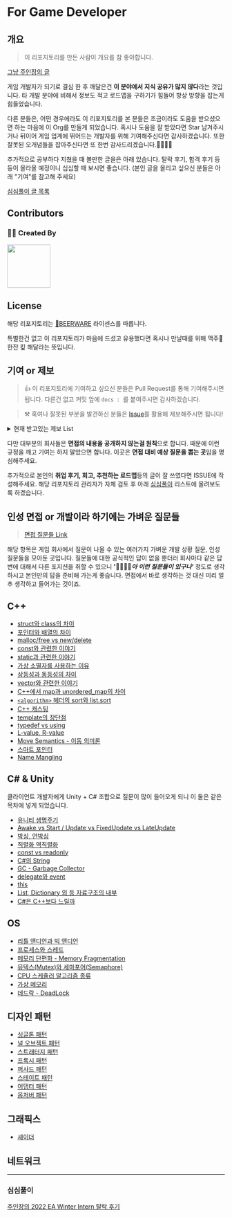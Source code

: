# For Game Developer


## 개요

> 이 리포지토리를 만든 사람이 개요를 참 좋아합니다. 

[그냥 주인장의 글](https://husk321.tistory.com/)

게임 개발자가 되기로 결심 한 후 깨달은건 **이 분야에서 지식 공유가 많지 않다**라는 것입니다. 타 개발 분야에 비해서 정보도 적고 로드맵을 구하기가 힘들어 항상 방향을 잡는게 힘들었습니다. 

다른 분들은, 어떤 경우에라도 이 리포지토리를 본 분들은 조금이라도 도움을 받으셨으면 하는 마음에 이 Org를 만들게 되었습니다. 혹시나 도움을 잘 받았다면 Star 남겨주시거나 뒤이어 게임 업계에 뛰어드는 개발자를 위해 기여해주신다면 감사하겠습니다. 또한 잘못된 오개념들을 잡아주신다면 또 한번 감사드리겠습니다.🙇‍♂️🙇‍♂️


추가적으로 공부하다 지쳤을 때 볼만한 글을은 아래 있습니다. 탈락 후기, 합격 후기 등등이 올라올 예정이니 심심할 때 보시면 좋습니다. (본인 글을 올리고 싶으신 분들은 아래 "기여"를 참고해 주세요)

[심심풀이 글 목록](#심심풀이)

## Contributors

### 🙇‍♂️ Created By
<a href="https://github.com/Husk-321"><img src="https://avatars.githubusercontent.com/u/68003176?v=4" width="100" height="100"/></a>

<!---
<a href="https://github.com/Romanticism-GameDeveloper/GameDeveloper-Client-Interview/graphs/contributors">
  <img src="https://contrib.rocks/image?repo=Romanticism-GameDeveloper/GameDeveloper-Client-Interview" />
</a>
--->

## License

해당 리포지토리는 [🍻BEERWARE](https://github.com/Romanticism-GameDeveloper/GameDeveloper-Client-Interview/blob/main/License) 라이센스를 따릅니다. 

특별한건 없고 이 리포지토리가 마음에 드셨고 유용했다면 혹시나 만날때를 위해 맥주🍻 한잔 킾 해달라는 뜻입니다.




## 기여 or 제보

> 👍 이 리포지토리에 기여하고 싶으신 분들은 Pull Request를 통해 기여해주시면 됩니다. 다른건 없고 커밋 앞에 `docs : `를 붙여주시면 감사하겠습니다.

> ⚒ 혹여나 잘못된 부분을 발견하신 분들은 [Issue](https://github.com/Romanticism-GameDeveloper/GameDeveloper-Client-Interview/issues)를 활용해 제보해주시면 됩니다!

<details>
<summary>현재 받고있는 제보 List</summary>

### C++
- [C 에서는 Name Mangling이 일어나는가?](https://github.com/Romanticism-GameDeveloper/GameDeveloper-Client-Interview/blob/main/C%2B%2B/Name%20Mangling%20(Decoration).md)
### C#

- [C#과 C++의 속도 관련한 이야기에 대한 제보](https://github.com/Romanticism-GameDeveloper/GameDeveloper-Client-Interview/blob/main/Unity_C%23/C%23%20vs%20C%2B%2B.md)

---
</details>

다만 대부분의 회사들은 **면접의 내용을 공개하지 않는걸 원칙**으로 합니다. 때문에 이런 규정을 깨고 기여는 하지 말았으면 합니다. 이곳은 **면접 대비 예상 질문을 뽑는 곳**임을 명심해주세요.



추가적으로 본인의 **취업 후기, 회고, 추천하는 로드맵**등의 글이 잘 쓰였다면 ISSUE에 작성해주세요. 해당 리포지토리 관리자가 자체 검토 후 아래 [심심풀이](#심심풀이) 리스트에 올려보도록 하겠습니다.



## 인성 면접 or 개발이라 하기에는 가벼운 질문들

>  [면접 질문들 Link](https://github.com/Romanticism-GameDeveloper/GameDeveloper-Client-Interview/blob/main/Personality%20Interview/%EA%B2%8C%EC%9E%84%20%ED%81%B4%EB%9D%BC%EC%9D%B4%EC%96%B8%ED%8A%B8%20%EC%9D%B8%EC%84%B1%2C%EA%B2%BD%ED%97%98%20%EC%A7%88%EB%AC%B8.MD)

해당 항목은 게임 회사에서 질문이 나올 수 있는 여러가지 가벼운 개발 상황 질문, 인성 질문들을 모아둔 곳입니다. 질문들에 대한 공식적인 답이 없을 뿐더러 회사마다 같은 답변에 대해서 다른 포지션을 취할 수 있으니 **'🤦‍♂️🤦‍♀️*아 이런 질문들이 있구나'*** 정도로 생각하시고 본인만의 답을 준비해 가는게 좋습니다. 면접에서 바로 생각하는 것 대신 미리 얼추 생각하고 들어가는 것이죠.


## C++

- [struct와 class의 차이](https://github.com/Romanticism-GameDeveloper/GameDeveloper-Client-Interview/blob/main/C%2B%2B/struct%2C%20class.md)
- [포인터와 배열의 차이](https://github.com/Romanticism-GameDeveloper/GameDeveloper-Client-Interview/blob/main/C%2B%2B/%ED%8F%AC%EC%9D%B8%ED%84%B0%EC%99%80%20%EB%B0%B0%EC%97%B4%EC%9D%98%20%EC%B0%A8%EC%9D%B4.md)
- [malloc/free vs new/delete](https://github.com/Romanticism-GameDeveloper/GameDeveloper-Client-Interview/blob/main/C%2B%2B/mallocfree%20vs%20newdelete.md)
- [const와 관련한 이야기](https://github.com/Romanticism-GameDeveloper/GameDeveloper-Client-Interview/blob/main/C%2B%2B/const.md)
- [static과 관련한 이야기](https://github.com/Romanticism-GameDeveloper/GameDeveloper-Client-Interview/blob/main/C%2B%2B/static.md)
- [가상 소멸자를 사용하는 이유](https://github.com/Romanticism-GameDeveloper/GameDeveloper-Client-Interview/blob/main/C%2B%2B/%EA%B0%80%EC%83%81%20%EC%86%8C%EB%A9%B8%EC%9E%90.md)
- [상등성과 동등성의 차이](https://github.com/Romanticism-GameDeveloper/GameDeveloper-Client-Interview/blob/main/C%2B%2B/%EC%83%81%EB%93%B1%EC%84%B1%EA%B3%BC%20%EB%8F%99%EB%93%B1%EC%84%B1.md)
- [vector와 관련한 이야기](https://github.com/Romanticism-GameDeveloper/GameDeveloper-Client-Interview/blob/main/C%2B%2B/vector%EC%99%80%20%EA%B4%80%EB%A0%A8%ED%95%9C%20%EC%9D%B4%EC%95%BC%EA%B8%B0%EB%93%A4.md)
- [C++에서 map과 unordered_map의 차이](https://github.com/Romanticism-GameDeveloper/GameDeveloper-Client-Interview/blob/main/C%2B%2B/map%20vs%20unordered_map.md)
- [`<algorithm>` 헤더의 sort와 list.sort](https://github.com/Romanticism-GameDeveloper/GameDeveloper-Client-Interview/blob/main/C%2B%2B/algorithm%20sort%EB%8A%94%20%EC%96%B4%EB%96%A4%20%EC%95%8C%EA%B3%A0%EB%A6%AC%EC%A6%98%EC%9D%B8%EA%B0%80.md)
- [C++ 캐스팅](https://github.com/Romanticism-GameDeveloper/GameDeveloper-Client-Interview/blob/main/C%2B%2B/cast.md)
- [template의 장단점](https://github.com/Romanticism-GameDeveloper/GameDeveloper-Client-Interview/blob/main/C%2B%2B/template.md)
- [typedef vs using](https://github.com/Romanticism-GameDeveloper/GameDeveloper-Client-Interview/blob/main/C%2B%2B/typedef%20vs%20using(%EB%B3%84%EC%B9%AD%20%EC%84%A0%EC%96%B8).md)
- [L-value, R-value](https://github.com/Romanticism-GameDeveloper/GameDeveloper-Client-Interview/blob/main/C%2B%2B/L-value%2C%20R-value.md)
- [Move Semantics - 이동 의미론](https://github.com/Romanticism-GameDeveloper/GameDeveloper-Client-Interview/blob/main/C%2B%2B/Move%20Semantics%20-%20%EC%9D%B4%EB%8F%99%20%EC%9D%98%EB%AF%B8%EB%A1%A0.md)
- [스마트 포인터](https://github.com/Romanticism-GameDeveloper/GameDeveloper-Client-Interview/blob/main/C%2B%2B/%EC%8A%A4%EB%A7%88%ED%8A%B8%20%ED%8F%AC%EC%9D%B8%ED%84%B0.md)
- [Name Mangling](https://github.com/Romanticism-GameDeveloper/GameDeveloper-Client-Interview/blob/main/C%2B%2B/Name%20Mangling%20(Decoration).md)



## C# & Unity

클라이언트 개발자에게 Unity + C# 조합으로 질문이 많이 들어오게 되니 이 둘은 같은 목차에 넣게 되었습니다.

- [유니티 생명주기](https://github.com/Romanticism-GameDeveloper/GameDeveloper-Client-Interview/blob/main/Unity_C%23/Unity%EC%9D%98%20%EC%83%9D%EB%AA%85%EC%A3%BC%EA%B8%B0.md)
- [Awake vs Start / Update vs FixedUpdate vs LateUpdate](https://github.com/Romanticism-GameDeveloper/GameDeveloper-Client-Interview/blob/main/Unity_C%23/Awake_Start_Update_FixedUpdate_LateUpdate.md)
- [박싱, 언박싱](https://github.com/Romanticism-GameDeveloper/GameDeveloper-Client-Interview/blob/main/Unity_C%23/%EB%B0%95%EC%8B%B1%2C%20%EC%96%B8%EB%B0%95%EC%8B%B1.md)
- [직렬화 역직렬화](https://github.com/Romanticism-GameDeveloper/GameDeveloper-Client-Interview/blob/main/Unity_C%23/%EC%A7%81%EB%A0%AC%ED%99%94%20-%20Serialization%20%20%EC%97%AD%EC%A7%81%EB%A0%AC%ED%99%94%20-%20Deserialization.md)
- [const vs readonly](https://github.com/Romanticism-GameDeveloper/GameDeveloper-Client-Interview/blob/main/Unity_C%23/const%20readonly.md)
- [C#의 String](https://github.com/Romanticism-GameDeveloper/GameDeveloper-Client-Interview/blob/main/Unity_C%23/C%23%EC%9D%98%20string.md)
- [GC - Garbage Collector](https://github.com/Romanticism-GameDeveloper/GameDeveloper-Client-Interview/blob/main/Unity_C%23/Unity%20%26%20C%23%EC%9D%98%20GC.md)
- [delegate와 event](https://github.com/Romanticism-GameDeveloper/GameDeveloper-Client-Interview/blob/main/Unity_C%23/delegate%EC%99%80%20event.md)
- [this](https://github.com/Romanticism-GameDeveloper/GameDeveloper-Client-Interview/blob/main/Unity_C%23/this.md)
- [List, Dictionary 외 등 자료구조의 내부](https://github.com/Romanticism-GameDeveloper/GameDeveloper-Client-Interview/blob/main/Unity_C%23/List_Dictionary.md)
- [C#은 C++보다 느릴까](https://github.com/Romanticism-GameDeveloper/GameDeveloper-Client-Interview/blob/main/Unity_C%23/C%23%20vs%20C%2B%2B.md)



## OS

- [리틀 앤디언과 빅 앤디언](https://github.com/Romanticism-GameDeveloper/GameDeveloper-Client-Interview/blob/main/OS/%EB%A6%AC%ED%8B%80%20%EC%95%A4%EB%94%94%EC%96%B8%2C%20%EB%B9%85%20%EC%95%A4%EB%94%94%EC%96%B8.md)
- [프로세스와 스레드](https://github.com/Romanticism-GameDeveloper/GameDeveloper-Client-Interview/blob/main/OS/%ED%94%84%EB%A1%9C%EC%84%B8%EC%8A%A4%EC%99%80%20%EC%8A%A4%EB%A0%88%EB%93%9C.md)
- [메모리 단편화 - Memory Fragmentation](https://github.com/Romanticism-GameDeveloper/GameDeveloper-Client-Interview/blob/main/OS/%EB%A9%94%EB%AA%A8%EB%A6%AC%20%EB%8B%A8%ED%8E%B8%ED%99%94%20-%20Memory%20Fragmentation.md)
- [뮤텍스(Mutex)와 세마포어(Semaphore)](https://github.com/Romanticism-GameDeveloper/GameDeveloper-Client-Interview/blob/main/OS/%EB%AE%A4%ED%85%8D%EC%8A%A4(Mutex)%EC%99%80%20%EC%84%B8%EB%A7%88%ED%8F%AC%EC%96%B4(Semaphore).md)
- [CPU 스케쥴러 알고리즘 종류](https://github.com/Romanticism-GameDeveloper/GameDeveloper-Client-Interview/blob/main/OS/CPU%20%EC%8A%A4%EC%BC%80%EC%A5%B4%EB%9F%AC%EC%9D%98%20%EC%95%8C%EA%B3%A0%EB%A6%AC%EC%A6%98%20%EC%A2%85%EB%A5%98.md)
- [가상 메모리](https://github.com/Romanticism-GameDeveloper/GameDeveloper-Client-Interview/blob/main/OS/%EA%B0%80%EC%83%81%20%EB%A9%94%EB%AA%A8%EB%A6%AC%20-%20Virtual%20Memory.md)
- [데드락 - DeadLock](https://github.com/Romanticism-GameDeveloper/GameDeveloper-Client-Interview/blob/main/OS/DeadLock%20(%EB%8D%B0%EB%93%9C%EB%9D%BD%2C%20%EA%B5%90%EC%B0%A9%20%EC%83%81%ED%83%9C%2C%20%EC%9D%B4%ED%95%98%20%EB%8D%B0%EB%93%9C%EB%9D%BD).md)



## 디자인 패턴

- [싱글톤 패턴](https://github.com/Romanticism-GameDeveloper/GameDeveloper-Client-Interview/blob/main/DesignPattern/SingletonPattern.md)
- [널 오브젝트 패턴](https://github.com/Romanticism-GameDeveloper/GameDeveloper-Client-Interview/blob/main/DesignPattern/NullObjectPattern.md)
- [스트래터지 패턴](https://github.com/Romanticism-GameDeveloper/GameDeveloper-Client-Interview/blob/main/DesignPattern/StrategyPattern.md)
- [프록시 패턴](https://github.com/Romanticism-GameDeveloper/GameDeveloper-Client-Interview/blob/main/DesignPattern/ProxyPattern.md)
- [퍼사드 패턴](https://github.com/Romanticism-GameDeveloper/GameDeveloper-Client-Interview/blob/main/DesignPattern/FacadePattern.md)
- [스테이트 패턴](https://github.com/Romanticism-GameDeveloper/GameDeveloper-Client-Interview/blob/main/DesignPattern/StatePattern.md)
- [어댑터 패턴](https://github.com/Romanticism-GameDeveloper/GameDeveloper-Client-Interview/blob/main/DesignPattern/AdapterPattern.md)
- [옵저버 패턴](https://github.com/Romanticism-GameDeveloper/GameDeveloper-Client-Interview/blob/main/DesignPattern/ObserverPattern.md)



## 그래픽스

- [셰이더](https://github.com/Romanticism-GameDeveloper/GameDeveloper-Client-Interview/blob/main/DesignPattern/ObserverPattern.md)


## 네트워크



---

### 심심풀이

[주인장의 2022 EA Winter Intern 탈락 후기](https://husk321.tistory.com/401)
